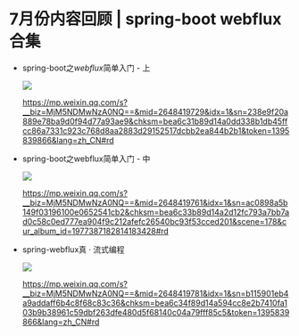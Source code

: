 # 7月份内容回顾 | spring-boot webflux合集

- spring-boot之*webflux*简单入门 - 上

  ![](
https://syske-pic-bed.oss-cn-hangzhou.aliyuncs.com/imgs/face-img-e7ae309404d04e27832395ce3bd7345e.jpg)

  https://mp.weixin.qq.com/s?__biz=MjM5NDMwNzA0NQ==&mid=2648419729&idx=1&sn=238e9f20a889e78ba9d0f94d77a93ae9&chksm=bea6c31b89d14a0dd338b1db45ffcc86a7331c923c768d8aa2883d29152517dcbb2ea844b2b1&token=1395839866&lang=zh_CN#rd

  

- spring-boot之webflux简单入门 - 中

  ![](
https://syske-pic-bed.oss-cn-hangzhou.aliyuncs.com/imgs/face-img-3dcd3a80ea0049b18c626df2b6ad7c09.jpg)

  https://mp.weixin.qq.com/s?__biz=MjM5NDMwNzA0NQ==&mid=2648419761&idx=1&sn=ac0898a5b149f03196100e0652541cb2&chksm=bea6c33b89d14a2d12fc793a7bb7ad0c58c0ed777ea904f9c212afefc26540bc93f53cced201&scene=178&cur_album_id=1977387182814183428#rd

  

- spring-webflux真 · 流式编程

  ![](
https://syske-pic-bed.oss-cn-hangzhou.aliyuncs.com/imgs/face-img-00cc687e57de40c4b1f8fc9f94ccde33.jpg)

  https://mp.weixin.qq.com/s?__biz=MjM5NDMwNzA0NQ==&mid=2648419781&idx=1&sn=b115901eb4a9addaff6b4c8f68c83c36&chksm=bea6c34f89d14a594cc8e2b7410fa103b9b38961c59dbf263dfe480d5f68140c04a79fff85c5&token=1395839866&lang=zh_CN#rd